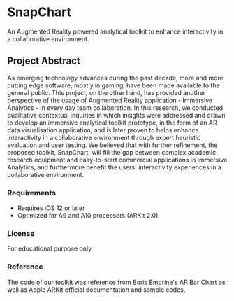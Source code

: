 # SnapChart
An Augmented Reality powered analytical toolkit to enhance interactivity in a collaborative environment.


## Project Abstract
As emerging technology advances during the past decade, more and more cutting edge software, mostly in gaming, have been made available to the general public. This project, on the other hand, has provided another perspective of the usage of Augmented Reality application - Immersive Analytics - in every day team collaboration. In this research, we conducted qualitative contextual inquiries in which insights were addressed and drawn to develop an immersive analytical toolkit prototype, in the form of an AR data visualisation application, and is later proven to helps enhance interactivity in a collaborative environment through expert heuristic evaluation and user testing. We believed that with further refinement, the proposed toolkit, SnapChart, will fill the gap between complex academic research equipment and easy-to-start commercial applications in Immersive Analytics, and furthermore benefit the users' interactivity experiences in a collaborative environment.

### Requirements
- Requires iOS 12 or later
- Optimized for A9 and A10 processors (ARKit 2.0)

### License
For educational purpose only

### Reference
The code of our toolkit was reference from Boris Emorine's AR Bar Chart as well as Apple ARKit official documentation and sample codes.

